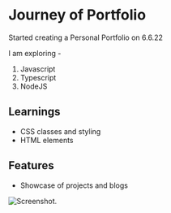 # Journey of Portfolio

Started creating  a Personal Portfolio on 6.6.22

I am exploring -

1. Javascript
1. Typescript
1. NodeJS

## Learnings

- CSS classes and styling
- HTML elements

## Features
- Showcase of projects and blogs

![Screenshot.](maerk345?raw=true)
